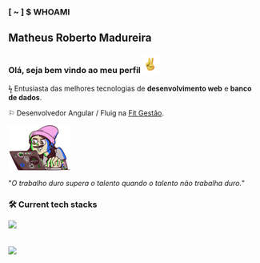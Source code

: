 ### [ ~ ] $ WHOAMI 
## Matheus Roberto Madureira
### Olá, seja bem vindo ao meu perfil <img src="/hand.gif" alt="hand-emoji" width="35" /> <br>

ϟ Entusiasta das melhores tecnologias de **desenvolvimento web** e **banco de dados**. 

⚐ Desenvolvedor Angular / Fluig na [Fit Gestão](https://fitgestao.com.br/).

 <img src="/programer.gif" alt="programer-image" align="center" width="25%" /> 

"*O trabalho duro supera o talento quando o talento não trabalha duro.*"
<br>

### :hammer_and_wrench: Current tech stacks
<p align="start">
  <a href="https://skillicons.dev">
    <img src="https://skillicons.dev/icons?i=angular,react,next,nodejs,nestjs,adonis,express,prisma,jest,vitest,docker" />
  </a>
</p>

<br>
<div>
 <img height="200px" align="center" src="https://github-readme-stats.vercel.app/api?username=black-adm&show_icons=true&theme=midnight-purple&include_all_commits=true&count_private=true" />
</div>
